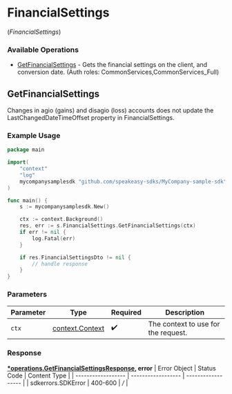 # FinancialSettings
(*FinancialSettings*)

### Available Operations

* [GetFinancialSettings](#getfinancialsettings) - Gets the financial settings on the client, and conversion date. (Auth roles: CommonServices,CommonServices_Full)

## GetFinancialSettings

Changes in agio (gains) and disagio (loss) accounts does not update the LastChangedDateTimeOffset property in FinancialSettings.

### Example Usage

```go
package main

import(
	"context"
	"log"
	mycompanysamplesdk "github.com/speakeasy-sdks/MyCompany-sample-sdk"
)

func main() {
    s := mycompanysamplesdk.New()

    ctx := context.Background()
    res, err := s.FinancialSettings.GetFinancialSettings(ctx)
    if err != nil {
        log.Fatal(err)
    }

    if res.FinancialSettingsDto != nil {
        // handle response
    }
}
```

### Parameters

| Parameter                                             | Type                                                  | Required                                              | Description                                           |
| ----------------------------------------------------- | ----------------------------------------------------- | ----------------------------------------------------- | ----------------------------------------------------- |
| `ctx`                                                 | [context.Context](https://pkg.go.dev/context#Context) | :heavy_check_mark:                                    | The context to use for the request.                   |


### Response

**[*operations.GetFinancialSettingsResponse](../../pkg/models/operations/getfinancialsettingsresponse.md), error**
| Error Object       | Status Code        | Content Type       |
| ------------------ | ------------------ | ------------------ |
| sdkerrors.SDKError | 400-600            | */*                |
